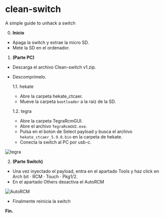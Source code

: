 # clean-switch
A simple guide to unhack a switch

0. **Inicio**
- Apaga la switch y extrae la micro SD.
- Mete la SD en el ordenador. 

1. **(Parte PC)**
- Descarga el archivo Clean-switch v1.zip.
- Descomprimelo.

  1.1. hekate
  - Abre la carpeta hekate_ctcaer.
  - Mueve la carpeta `bootloader` a la raíz de la SD.

  1.2. tegra
  - Abre la carpeta TegraRcmGUI.
  - Abre el archivo `TegraRcmGUI.exe`.
  - Pulsa en el boton de Select payload y busca el archivo `hekate_ctcaer_5.9.0.bin` en la carpeta de hekate.
  - Conecta la switch al PC por usb-c.

![tegra](https://i.ibb.co/mv9dk59/Captura-de-pantalla-20221203-131016.png)

2. **(Parte Switch)**
- Una vez inyectado el payload, entra en el apartado Tools y haz click en Arch bit · RCM · Touch · Pkg1/2.
- En el apartado Others desactiva el AutoRCM

![AutoRCM](https://i.ibb.co/TRSbV1v/nyx20190412-193828.png)

- Finalmente reinicia la switch 

**Fin.**
